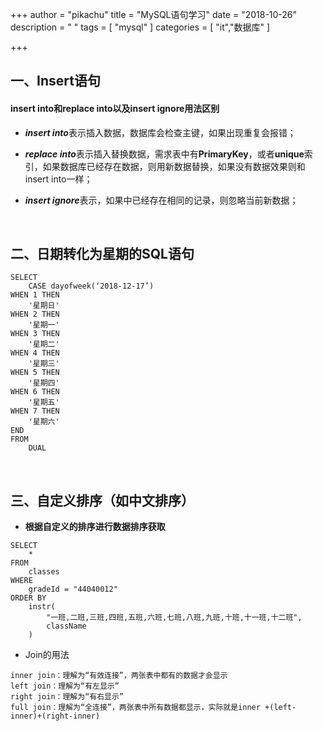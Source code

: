 +++
author = "pikachu"
title = "MySQL语句学习"
date = "2018-10-26"
description = " "
tags = [
    "mysql"
]
categories = [
    "it","数据库"
]

+++


## 一、Insert语句


#### insert into和replace into以及insert ignore用法区别

- <i>**insert into**</i>表示插入数据，数据库会检查主键，如果出现重复会报错； 

- <i>**replace into**</i>表示插入替换数据，需求表中有<b>PrimaryKey</b>，或者<b>unique</b>索引，如果数据库已经存在数据，则用新数据替换，如果没有数据效果则和insert into一样； 

- <i>**insert ignore**</i>表示，如果中已经存在相同的记录，则忽略当前新数据；

&nbsp;


## 二、日期转化为星期的SQL语句

```
SELECT
	CASE dayofweek(‘2018-12-17’)
WHEN 1 THEN
	'星期日'
WHEN 2 THEN
	'星期一'
WHEN 3 THEN
	'星期二'
WHEN 4 THEN
	'星期三'
WHEN 5 THEN
	'星期四'
WHEN 6 THEN
	'星期五'
WHEN 7 THEN
	'星期六'
END
FROM
	DUAL
```

&nbsp;

## 三、自定义排序（如中文排序）

- **根据自定义的排序进行数据排序获取**

```
SELECT
	*
FROM
	classes
WHERE
	gradeId = "44040012"
ORDER BY
	instr(
		"一班,二班,三班,四班,五班,六班,七班,八班,九班,十班,十一班,十二班",
		className
	)
```

- Join的用法

```
inner join：理解为“有效连接”，两张表中都有的数据才会显示
left join：理解为“有左显示”
right join：理解为“有右显示”
full join：理解为“全连接”，两张表中所有数据都显示，实际就是inner +(left-inner)+(right-inner)
```


